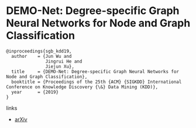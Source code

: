 # DEMO-Net: Degree-specific Graph Neural Networks for Node and Graph Classification

```
@inproceedings{sgb_kdd19,
  author    = {Jun Wu and
               Jingrui He and
               Jiejun Xu},
  title     = {DEMO-Net: Degree-specific Graph Neural Networks for Node and Graph Classification},
  booktitle = {Proceedings of the 25th {ACM} {SIGKDD} International Conference on Knowledge Discovery {\&} Data Mining (KDD)},
  year      = {2019}
}
```

links
- [arXiv](https://arxiv.org/abs/1906.02319)
